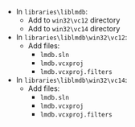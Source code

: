  * In `libraries\liblmdb`:
	* Add to `win32\vc12` directory
	* Add to `win32\vc14` directory
 * In `libraries\liblmdb\win32\vc12`:
	* Add files:
	  * `lmdb.sln`
	  * `lmdb.vcxproj`
	  * `lmdb.vcxproj.filters`
 * In `libraries\liblmdb\win32\vc14`:
	* Add files:
	  * `lmdb.sln`
	  * `lmdb.vcxproj`
	  * `lmdb.vcxproj.filters`